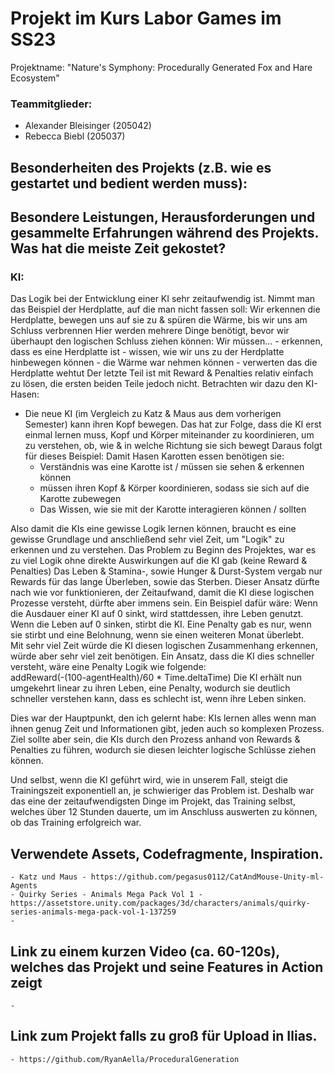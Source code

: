 # Projekt im Kurs Labor Games im SS23

Projektname: 	"Nature's Symphony: Procedurally Generated Fox and Hare Ecosystem"

### Teammitglieder:	

- Alexander Bleisinger (205042)
- Rebecca Biebl (205037)

## Besonderheiten des Projekts (z.B. wie es gestartet und bedient werden muss):

## Besondere Leistungen, Herausforderungen und gesammelte Erfahrungen während des Projekts. Was hat die meiste Zeit gekostet?

### KI:
Das Logik bei der Entwicklung einer KI sehr zeitaufwendig ist. Nimmt man das Beispiel der Herdplatte, auf die man nicht fassen soll:
Wir erkennen die Herdplatte, bewegen uns auf sie zu & spüren die Wärme, bis wir uns am Schluss verbrennen
Hier werden mehrere Dinge benötigt, bevor wir überhaupt den logischen Schluss ziehen können: 
Wir müssen...
	- erkennen, dass es eine Herdplatte ist
	- wissen, wie wir uns zu der Herdplatte hinbewegen können
	- die Wärme war nehmen können
	- verwerten das die Herdplatte wehtut
Der letzte Teil ist mit Reward & Penalties relativ einfach zu lösen, die ersten beiden Teile jedoch nicht. Betrachten wir dazu den KI-Hasen:
- Die neue KI (im Vergleich zu Katz & Maus aus dem vorherigen Semester) kann ihren Kopf bewegen.
  Das hat zur Folge, dass die KI erst einmal lernen muss, Kopf und Körper miteinander zu koordinieren, um zu verstehen, ob, wie & in welche Richtung sie sich bewegt
  Daraus folgt für dieses Beispiel: Damit Hasen Karotten essen benötigen sie:
	- Verständnis was eine Karotte ist / müssen sie sehen & erkennen können
	- müssen ihren Kopf & Körper koordinieren, sodass sie sich auf die Karotte zubewegen
	- Das Wissen, wie sie mit der Karotte interagieren können / sollten

Also damit die KIs eine gewisse Logik lernen können, braucht es eine gewisse Grundlage und anschließend sehr viel Zeit, um "Logik" zu erkennen und zu verstehen.
Das Problem zu Beginn des Projektes, war es zu viel Logik ohne direkte Auswirkungen auf die KI gab (keine Reward & Penalties)
Das Leben & Stamina-, sowie Hunger & Durst-System vergab nur Rewards für das lange Überleben, sowie das Sterben.
Dieser Ansatz dürfte nach wie vor funktionieren, der Zeitaufwand, damit die KI diese logischen Prozesse versteht, dürfte aber immens sein.
Ein Beispiel dafür wäre: 
Wenn die Ausdauer einer KI auf 0 sinkt, wird stattdessen, ihre Leben genutzt. 
Wenn die Leben auf 0 sinken, stirbt die KI.
Eine Penalty gab es nur, wenn sie stirbt und eine Belohnung, wenn sie einen weiteren Monat überlebt.	
Mit sehr viel Zeit würde die KI diesen logischen Zusammenhang erkennen, würde aber sehr viel zeit benötigen.
Ein Ansatz, dass die KI dies schneller versteht, wäre eine Penalty Logik wie folgende:	
addReward(-(100-agentHealth)/60 * Time.deltaTime)
Die KI erhält nun umgekehrt linear zu ihren Leben, eine Penalty, wodurch sie deutlich schneller verstehen kann, dass es schlecht ist, wenn ihre Leben sinken.

Dies war der Hauptpunkt, den ich gelernt habe: KIs lernen alles wenn man ihnen genug Zeit und Informationen gibt, jeden auch so komplexen Prozess. 
Ziel sollte aber sein, die KIs durch den Prozess anhand von Rewards & Penalties zu führen, wodurch sie diesen leichter logische Schlüsse ziehen können.

Und selbst, wenn die KI geführt wird, wie in unserem Fall, steigt die Trainingszeit exponentiell an, 
je schwieriger das Problem ist. Deshalb war das eine der zeitaufwendigsten Dinge im Projekt, 
das Training selbst, welches über 12 Stunden dauerte, um im Anschluss auswerten zu können, 
ob das Training erfolgreich war.

## Verwendete Assets, Codefragmente, Inspiration.

	- Katz und Maus - https://github.com/pegasus0112/CatAndMouse-Unity-ml-Agents
	- Quirky Series - Animals Mega Pack Vol 1 - https://assetstore.unity.com/packages/3d/characters/animals/quirky-series-animals-mega-pack-vol-1-137259
	- 

## Link zu einem kurzen Video (ca. 60-120s), welches das Projekt und seine Features in Action zeigt

	- 

## Link zum Projekt falls zu groß für Upload in Ilias.

	- https://github.com/RyanAella/ProceduralGeneration

